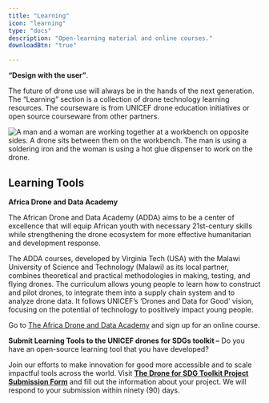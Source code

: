 ```yaml
---
title: "Learning"
icon: "learning"
type: "docs"
description: "Open-learning material and online courses."
downloadBtn: "true"

---
```


**“Design with the user”**.

The future of drone use will always be in the hands of the next generation.
The “Learning” section is a collection of drone technology learning resources.
The courseware is from UNICEF drone education initiatives or open source courseware from other partners.

![A man and a woman are working together at a workbench on opposite sides. A drone sits between them on the workbench. The man is using a soldering iron and the woman is using a hot glue dispenser to work on the drone.](/drone-4sdgtoolkit/learning/adda.jpg)


## Learning Tools

**Africa Drone and Data Academy**

The African Drone and Data Academy (ADDA) aims to be a center of excellence that will equip African youth with necessary 21st-century skills while strengthening the drone ecosystem for more effective humanitarian and development response. 

The ADDA courses, developed by Virginia Tech (USA) with the Malawi University of Science and Technology (Malawi) as its local partner, combines theoretical and practical methodologies in making, testing, and flying drones. The curriculum allows young people to learn how to construct and pilot drones, to integrate them into a supply chain system and to analyze drone data. It follows UNICEF’s ‘Drones and Data for Good’ vision, focusing on the potential of technology to positively impact young people. 

Go to [The Africa Drone and Data Academy](https://adda-malawi.org/courses#) and sign up for an online course.    

**Submit Learning Tools to the UNICEF drones for SDGs toolkit –**
Do you have an open-source learning tool that you have developed?  

Join our efforts to make innovation for good more accessible and to scale impactful tools across the world. Visit **[The Drone for SDG Toolkit Project Submission Form](https://forms.gle/MW7YzC9coeZx9WH97)** and fill out the information about your project. We will respond to your submission within ninety (90) days.  
